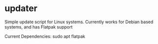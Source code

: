 # updater
Simple update script for Linux systems.  Currently works for Debian based systems, and has Flatpak support

Current Dependencies: 
sudo
apt
flatpak
